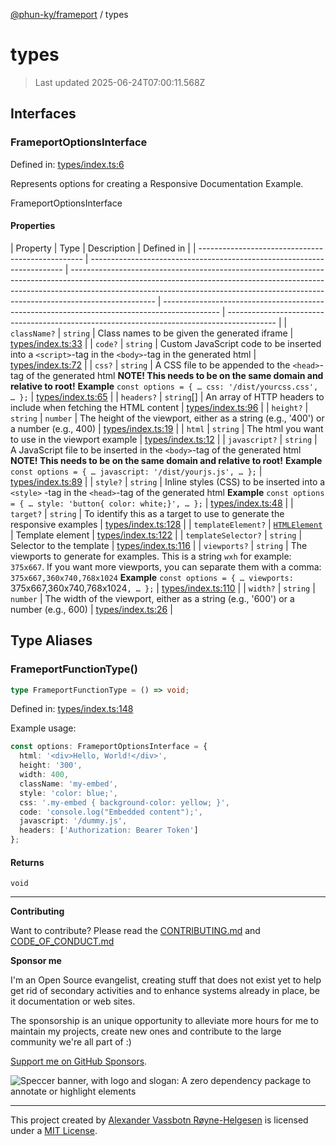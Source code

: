 [@phun-ky/frameport](README.md) / types

# types

> Last updated 2025-06-24T07:00:11.568Z

## Interfaces

### FrameportOptionsInterface

Defined in: [types/index.ts:6](https://github.com/phun-ky/frameport/blob/main/src/types/index.ts#L6)

Represents options for creating a Responsive Documentation Example.

FrameportOptionsInterface

#### Properties

| Property                                          | Type                                                                    | Description                                                                                                                                                                                                                                                     | Defined in                                                                                   |
| ------------------------------------------------- | ----------------------------------------------------------------------- | --------------------------------------------------------------------------------------------------------------------------------------------------------------------------------------------------------------------------------------------------------------- | -------------------------------------------------------------------------------------------- | ------------------------------------------------------------------------------------------ |
| <a id="classname"></a> `className?`               | `string`                                                                | Class names to be given the generated iframe                                                                                                                                                                                                                    | [types/index.ts:33](https://github.com/phun-ky/frameport/blob/main/src/types/index.ts#L33)   |
| <a id="code"></a> `code?`                         | `string`                                                                | Custom JavaScript code to be inserted into a `<script>`-tag in the `<body>`-tag in the generated html                                                                                                                                                           | [types/index.ts:72](https://github.com/phun-ky/frameport/blob/main/src/types/index.ts#L72)   |
| <a id="css"></a> `css?`                           | `string`                                                                | A CSS file to be appended to the `<head>`-tag of the generated html **NOTE! This needs to be on the same domain and relative to root!** **Example** `const options = { … css: '/dist/yourcss.css', … };`                                                        | [types/index.ts:65](https://github.com/phun-ky/frameport/blob/main/src/types/index.ts#L65)   |
| <a id="headers"></a> `headers?`                   | `string`\[]                                                             | An array of HTTP headers to include when fetching the HTML content                                                                                                                                                                                              | [types/index.ts:96](https://github.com/phun-ky/frameport/blob/main/src/types/index.ts#L96)   |
| <a id="height"></a> `height?`                     | `string`                                                                | `number`                                                                                                                                                                                                                                                        | The height of the viewport, either as a string (e.g., '400') or a number (e.g., 400)         | [types/index.ts:19](https://github.com/phun-ky/frameport/blob/main/src/types/index.ts#L19) |
| <a id="html"></a> `html`                          | `string`                                                                | The html you want to use in the viewport example                                                                                                                                                                                                                | [types/index.ts:12](https://github.com/phun-ky/frameport/blob/main/src/types/index.ts#L12)   |
| <a id="javascript"></a> `javascript?`             | `string`                                                                | A JavaScript file to be inserted in the `<body>`-tag of the generated html **NOTE! This needs to be on the same domain and relative to root!** **Example** `const options = { … javascript: '/dist/yourjs.js', … };`                                            | [types/index.ts:89](https://github.com/phun-ky/frameport/blob/main/src/types/index.ts#L89)   |
| <a id="style"></a> `style?`                       | `string`                                                                | Inline styles (CSS) to be inserted into a `<style>` -tag in the `<head>`-tag of the generated html **Example** `const options = { … style: 'button{ color: white;}', … };`                                                                                      | [types/index.ts:48](https://github.com/phun-ky/frameport/blob/main/src/types/index.ts#L48)   |
| <a id="target"></a> `target?`                     | `string`                                                                | To identify this as a target to use to generate the responsive examples                                                                                                                                                                                         | [types/index.ts:128](https://github.com/phun-ky/frameport/blob/main/src/types/index.ts#L128) |
| <a id="templateelement"></a> `templateElement?`   | [`HTMLElement`](https://developer.mozilla.org/docs/Web/API/HTMLElement) | Template element                                                                                                                                                                                                                                                | [types/index.ts:122](https://github.com/phun-ky/frameport/blob/main/src/types/index.ts#L122) |
| <a id="templateselector"></a> `templateSelector?` | `string`                                                                | Selector to the template                                                                                                                                                                                                                                        | [types/index.ts:116](https://github.com/phun-ky/frameport/blob/main/src/types/index.ts#L116) |
| <a id="viewports"></a> `viewports?`               | `string`                                                                | The viewports to generate for examples. This is a string `wxh` for example: `375x667`. If you want more viewports, you can separate them with a comma: `375x667,360x740,768x1024` **Example** `const options = { … viewports: `375x667,360x740,768x1024`, … };` | [types/index.ts:110](https://github.com/phun-ky/frameport/blob/main/src/types/index.ts#L110) |
| <a id="width"></a> `width?`                       | `string`                                                                | `number`                                                                                                                                                                                                                                                        | The width of the viewport, either as a string (e.g., '600') or a number (e.g., 600)          | [types/index.ts:26](https://github.com/phun-ky/frameport/blob/main/src/types/index.ts#L26) |

## Type Aliases

### FrameportFunctionType()

```ts
type FrameportFunctionType = () => void;
```

Defined in: [types/index.ts:148](https://github.com/phun-ky/frameport/blob/main/src/types/index.ts#L148)

Example usage:

```ts
const options: FrameportOptionsInterface = {
  html: '<div>Hello, World!</div>',
  height: '300',
  width: 400,
  className: 'my-embed',
  style: 'color: blue;',
  css: '.my-embed { background-color: yellow; }',
  code: 'console.log("Embedded content");',
  javascript: '/dummy.js',
  headers: ['Authorization: Bearer Token']
};
```

#### Returns

`void`

---

**Contributing**

Want to contribute? Please read the [CONTRIBUTING.md](https://github.com/phun-ky/frameport/blob/main/CONTRIBUTING.md) and [CODE_OF_CONDUCT.md](https://github.com/phun-ky/frameport/blob/main/CODE_OF_CONDUCT.md)

**Sponsor me**

I'm an Open Source evangelist, creating stuff that does not exist yet to help get rid of secondary activities and to enhance systems already in place, be it documentation or web sites.

The sponsorship is an unique opportunity to alleviate more hours for me to maintain my projects, create new ones and contribute to the large community we're all part of :)

[Support me on GitHub Sponsors](https://github.com/sponsors/phun-ky).

![Speccer banner, with logo and slogan: A zero dependency package to annotate or highlight elements](https://github.com/phun-ky/frameport/blob/main/public/frameport-banner.png?raw=true)

---

This project created by [Alexander Vassbotn Røyne-Helgesen](http://phun-ky.net) is licensed under a [MIT License](https://choosealicense.com/licenses/mit/).

